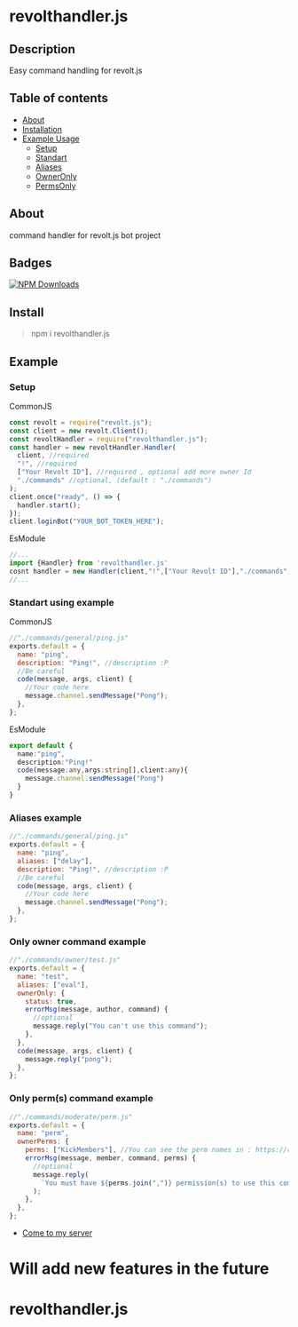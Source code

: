 # revolthandler.js

## Description

Easy command handling for revolt.js

## Table of contents

- [About](#about)
- [Installation](#install)
- [Example Usage](#example)
  - [Setup](#setup)
  - [Standart](#standart-using-example)
  - [Aliases](#aliases-example)
  - [OwnerOnly](#only-owner-command-example)
  - [PermsOnly](#only-perms-command-example)

## About

command handler for revolt.js bot project

## Badges

[![NPM Downloads](https://img.shields.io/npm/dt/revolthandler.js.svg?style=flat-square)](https://www.npmjs.com/package/revolthandler.js)

## Install

> npm i revolthandler.js

## Example

### Setup

CommonJS

```js
const revolt = require("revolt.js");
const client = new revolt.Client();
const revoltHandler = require("revolthandler.js");
const handler = new revoltHandler.Handler(
  client, //required
  "!", //required
  ["Your Revolt ID"], //required , optional add more owner Id
  "./commands" //optional, (default : "./commands")
);
client.once("ready", () => {
  handler.start();
});
client.loginBot("YOUR_BOT_TOKEN_HERE");
```

EsModule

```ts
//...
import {Handler} from 'revolthandler.js'
cosnt handler = new Handler(client,"!",["Your Revolt ID"],"./commands")
//...
```

### Standart using example

CommonJS

```js
//"./commands/general/ping.js"
exports.default = {
  name: "ping",
  description: "Ping!", //description :P
  //Be careful
  code(message, args, client) {
    //Your code here
    message.channel.sendMessage("Pong");
  },
};
```

EsModule

```ts
export default {
  name:"ping",
  description:"Ping!"
  code(message:any,args:string[],client:any){
    message.channel.sendMessage("Pong")
  }
}
```

### Aliases example

```js
//"./commands/general/ping.js"
exports.default = {
  name: "ping",
  aliases: ["delay"],
  description: "Ping!", //description :P
  //Be careful
  code(message, args, client) {
    //Your code here
    message.channel.sendMessage("Pong");
  },
};
```

### Only owner command example

```js
//"./commands/owner/test.js"
exports.default = {
  name: "test",
  aliases: ["eval"],
  ownerOnly: {
    status: true,
    errorMsg(message, author, command) {
      //optional
      message.reply("You can't use this command");
    },
  },
  code(message, args, client) {
    message.reply("pong");
  },
};
```

### Only perm(s) command example

```js
//"./commands/moderate/perm.js"
exports.default = {
  name: "perm",
  ownerPerms: {
    perms: ["KickMembers"], //You can see the perm names in : https://revolt.js.org/modules/permissions_definitions.html#Permission (onlyString)
    errorMsg(message, member, command, perms) {
      //optional
      message.reply(
        `You must have ${perms.join(",")} permission(s) to use this command`
      );
    },
  },
};
```

- [Come to my server](https://rvlt.gg/zrmFWtJz)

# Will add new features in the future

# revolthandler.js
